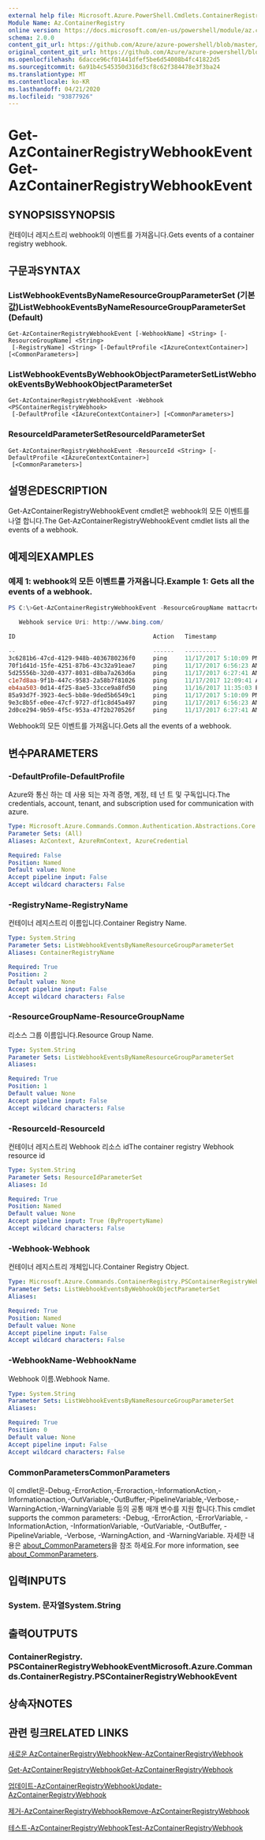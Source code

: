 ```yaml
---
external help file: Microsoft.Azure.PowerShell.Cmdlets.ContainerRegistry.dll-Help.xml
Module Name: Az.ContainerRegistry
online version: https://docs.microsoft.com/en-us/powershell/module/az.containerregistry/get-azcontainerregistrywebhookevent
schema: 2.0.0
content_git_url: https://github.com/Azure/azure-powershell/blob/master/src/ContainerRegistry/ContainerRegistry/help/Get-AzContainerRegistryWebhookEvent.md
original_content_git_url: https://github.com/Azure/azure-powershell/blob/master/src/ContainerRegistry/ContainerRegistry/help/Get-AzContainerRegistryWebhookEvent.md
ms.openlocfilehash: 6dacce96cf01441dfef5be6d54008b4fc41822d5
ms.sourcegitcommit: 6a91b4c545350d316d3cf8c62f384478e3f3ba24
ms.translationtype: MT
ms.contentlocale: ko-KR
ms.lasthandoff: 04/21/2020
ms.locfileid: "93877926"
---
```

# <span data-ttu-id="30dad-101">Get-AzContainerRegistryWebhookEvent</span><span class="sxs-lookup"><span data-stu-id="30dad-101">Get-AzContainerRegistryWebhookEvent</span></span>

## <span data-ttu-id="30dad-102">SYNOPSIS</span><span class="sxs-lookup"><span data-stu-id="30dad-102">SYNOPSIS</span></span>
<span data-ttu-id="30dad-103">컨테이너 레지스트리 webhook의 이벤트를 가져옵니다.</span><span class="sxs-lookup"><span data-stu-id="30dad-103">Gets events of a container registry webhook.</span></span>

## <span data-ttu-id="30dad-104">구문과</span><span class="sxs-lookup"><span data-stu-id="30dad-104">SYNTAX</span></span>

### <span data-ttu-id="30dad-105">ListWebhookEventsByNameResourceGroupParameterSet (기본값)</span><span class="sxs-lookup"><span data-stu-id="30dad-105">ListWebhookEventsByNameResourceGroupParameterSet (Default)</span></span>
```
Get-AzContainerRegistryWebhookEvent [-WebhookName] <String> [-ResourceGroupName] <String>
 [-RegistryName] <String> [-DefaultProfile <IAzureContextContainer>] [<CommonParameters>]
```

### <span data-ttu-id="30dad-106">ListWebhookEventsByWebhookObjectParameterSet</span><span class="sxs-lookup"><span data-stu-id="30dad-106">ListWebhookEventsByWebhookObjectParameterSet</span></span>
```
Get-AzContainerRegistryWebhookEvent -Webhook <PSContainerRegistryWebhook>
 [-DefaultProfile <IAzureContextContainer>] [<CommonParameters>]
```

### <span data-ttu-id="30dad-107">ResourceIdParameterSet</span><span class="sxs-lookup"><span data-stu-id="30dad-107">ResourceIdParameterSet</span></span>
```
Get-AzContainerRegistryWebhookEvent -ResourceId <String> [-DefaultProfile <IAzureContextContainer>]
 [<CommonParameters>]
```

## <span data-ttu-id="30dad-108">설명은</span><span class="sxs-lookup"><span data-stu-id="30dad-108">DESCRIPTION</span></span>
<span data-ttu-id="30dad-109">Get-AzContainerRegistryWebhookEvent cmdlet은 webhook의 모든 이벤트를 나열 합니다.</span><span class="sxs-lookup"><span data-stu-id="30dad-109">The Get-AzContainerRegistryWebhookEvent cmdlet lists all the events of a webhook.</span></span>

## <span data-ttu-id="30dad-110">예제의</span><span class="sxs-lookup"><span data-stu-id="30dad-110">EXAMPLES</span></span>

### <span data-ttu-id="30dad-111">예제 1: webhook의 모든 이벤트를 가져옵니다.</span><span class="sxs-lookup"><span data-stu-id="30dad-111">Example 1: Gets all the events of a webhook.</span></span>
```powershell
PS C:\>Get-AzContainerRegistryWebhookEvent -ResourceGroupName mattacrtest001 -RegistryName premium001 -Name webhook001

   Webhook service Uri: http://www.bing.com/

ID                                       Action   Timestamp                      Response
                                                                                 StatusCode
--                                       ------   ---------                      ----------
3c6281b6-47cd-4129-948b-4036780236f0     ping     11/17/2017 5:10:09 PM          200
70f1d41d-15fe-4251-87b6-43c32a91eae7     ping     11/17/2017 6:56:23 AM          200
5d25556b-32d0-4377-8031-d8ba7a263d6a     ping     11/17/2017 6:27:41 AM          200
c1e7d8aa-9f1b-447c-9583-2a58b7f81026     ping     11/17/2017 12:09:41 AM         200
eb4aa503-0d14-4f25-8ae5-33cce9a8fd50     ping     11/16/2017 11:35:03 PM         200
85a93d7f-3923-4ec5-bb8e-9ded5b6549c1     ping     11/17/2017 5:10:09 PM          200
9e3c8b5f-e0ee-47cf-9727-df1c8d45a497     ping     11/17/2017 6:56:23 AM          200
2d0ce294-9b59-4f5c-953a-47f2b270526f     ping     11/17/2017 6:27:41 AM          200
```

<span data-ttu-id="30dad-112">Webhook의 모든 이벤트를 가져옵니다.</span><span class="sxs-lookup"><span data-stu-id="30dad-112">Gets all the events of a webhook.</span></span>

## <span data-ttu-id="30dad-113">변수</span><span class="sxs-lookup"><span data-stu-id="30dad-113">PARAMETERS</span></span>

### <span data-ttu-id="30dad-114">-DefaultProfile</span><span class="sxs-lookup"><span data-stu-id="30dad-114">-DefaultProfile</span></span>
<span data-ttu-id="30dad-115">Azure와 통신 하는 데 사용 되는 자격 증명, 계정, 테 넌 트 및 구독입니다.</span><span class="sxs-lookup"><span data-stu-id="30dad-115">The credentials, account, tenant, and subscription used for communication with azure.</span></span>

```yaml
Type: Microsoft.Azure.Commands.Common.Authentication.Abstractions.Core.IAzureContextContainer
Parameter Sets: (All)
Aliases: AzContext, AzureRmContext, AzureCredential

Required: False
Position: Named
Default value: None
Accept pipeline input: False
Accept wildcard characters: False
```

### <span data-ttu-id="30dad-116">-RegistryName</span><span class="sxs-lookup"><span data-stu-id="30dad-116">-RegistryName</span></span>
<span data-ttu-id="30dad-117">컨테이너 레지스트리 이름입니다.</span><span class="sxs-lookup"><span data-stu-id="30dad-117">Container Registry Name.</span></span>

```yaml
Type: System.String
Parameter Sets: ListWebhookEventsByNameResourceGroupParameterSet
Aliases: ContainerRegistryName

Required: True
Position: 2
Default value: None
Accept pipeline input: False
Accept wildcard characters: False
```

### <span data-ttu-id="30dad-118">-ResourceGroupName</span><span class="sxs-lookup"><span data-stu-id="30dad-118">-ResourceGroupName</span></span>
<span data-ttu-id="30dad-119">리소스 그룹 이름입니다.</span><span class="sxs-lookup"><span data-stu-id="30dad-119">Resource Group Name.</span></span>

```yaml
Type: System.String
Parameter Sets: ListWebhookEventsByNameResourceGroupParameterSet
Aliases:

Required: True
Position: 1
Default value: None
Accept pipeline input: False
Accept wildcard characters: False
```

### <span data-ttu-id="30dad-120">-ResourceId</span><span class="sxs-lookup"><span data-stu-id="30dad-120">-ResourceId</span></span>
<span data-ttu-id="30dad-121">컨테이너 레지스트리 Webhook 리소스 id</span><span class="sxs-lookup"><span data-stu-id="30dad-121">The container registry Webhook resource id</span></span>

```yaml
Type: System.String
Parameter Sets: ResourceIdParameterSet
Aliases: Id

Required: True
Position: Named
Default value: None
Accept pipeline input: True (ByPropertyName)
Accept wildcard characters: False
```

### <span data-ttu-id="30dad-122">-Webhook</span><span class="sxs-lookup"><span data-stu-id="30dad-122">-Webhook</span></span>
<span data-ttu-id="30dad-123">컨테이너 레지스트리 개체입니다.</span><span class="sxs-lookup"><span data-stu-id="30dad-123">Container Registry Object.</span></span>

```yaml
Type: Microsoft.Azure.Commands.ContainerRegistry.PSContainerRegistryWebhook
Parameter Sets: ListWebhookEventsByWebhookObjectParameterSet
Aliases:

Required: True
Position: Named
Default value: None
Accept pipeline input: False
Accept wildcard characters: False
```

### <span data-ttu-id="30dad-124">-WebhookName</span><span class="sxs-lookup"><span data-stu-id="30dad-124">-WebhookName</span></span>
<span data-ttu-id="30dad-125">Webhook 이름.</span><span class="sxs-lookup"><span data-stu-id="30dad-125">Webhook Name.</span></span>

```yaml
Type: System.String
Parameter Sets: ListWebhookEventsByNameResourceGroupParameterSet
Aliases:

Required: True
Position: 0
Default value: None
Accept pipeline input: False
Accept wildcard characters: False
```

### <span data-ttu-id="30dad-126">CommonParameters</span><span class="sxs-lookup"><span data-stu-id="30dad-126">CommonParameters</span></span>
<span data-ttu-id="30dad-127">이 cmdlet은-Debug,-ErrorAction,-Erroraction,-InformationAction,-Informationaction,-OutVariable,-OutBuffer,-PipelineVariable,-Verbose,-WarningAction,-WarningVariable 등의 공통 매개 변수를 지원 합니다.</span><span class="sxs-lookup"><span data-stu-id="30dad-127">This cmdlet supports the common parameters: -Debug, -ErrorAction, -ErrorVariable, -InformationAction, -InformationVariable, -OutVariable, -OutBuffer, -PipelineVariable, -Verbose, -WarningAction, and -WarningVariable.</span></span> <span data-ttu-id="30dad-128">자세한 내용은 [about_CommonParameters](http://go.microsoft.com/fwlink/?LinkID=113216)을 참조 하세요.</span><span class="sxs-lookup"><span data-stu-id="30dad-128">For more information, see [about_CommonParameters](http://go.microsoft.com/fwlink/?LinkID=113216).</span></span>

## <span data-ttu-id="30dad-129">입력</span><span class="sxs-lookup"><span data-stu-id="30dad-129">INPUTS</span></span>

### <span data-ttu-id="30dad-130">System. 문자열</span><span class="sxs-lookup"><span data-stu-id="30dad-130">System.String</span></span>

## <span data-ttu-id="30dad-131">출력</span><span class="sxs-lookup"><span data-stu-id="30dad-131">OUTPUTS</span></span>

### <span data-ttu-id="30dad-132">ContainerRegistry. PSContainerRegistryWebhookEvent</span><span class="sxs-lookup"><span data-stu-id="30dad-132">Microsoft.Azure.Commands.ContainerRegistry.PSContainerRegistryWebhookEvent</span></span>

## <span data-ttu-id="30dad-133">상속자</span><span class="sxs-lookup"><span data-stu-id="30dad-133">NOTES</span></span>

## <span data-ttu-id="30dad-134">관련 링크</span><span class="sxs-lookup"><span data-stu-id="30dad-134">RELATED LINKS</span></span>

[<span data-ttu-id="30dad-135">새로운 AzContainerRegistryWebhook</span><span class="sxs-lookup"><span data-stu-id="30dad-135">New-AzContainerRegistryWebhook</span></span>](New-AzContainerRegistryWebhook.md)

[<span data-ttu-id="30dad-136">Get-AzContainerRegistryWebhook</span><span class="sxs-lookup"><span data-stu-id="30dad-136">Get-AzContainerRegistryWebhook</span></span>](Get-AzContainerRegistryWebhook.md)

[<span data-ttu-id="30dad-137">업데이트-AzContainerRegistryWebhook</span><span class="sxs-lookup"><span data-stu-id="30dad-137">Update-AzContainerRegistryWebhook</span></span>](Update-AzContainerRegistryWebhook.md)

[<span data-ttu-id="30dad-138">제거-AzContainerRegistryWebhook</span><span class="sxs-lookup"><span data-stu-id="30dad-138">Remove-AzContainerRegistryWebhook</span></span>](Remove-AzContainerRegistryWebhook.md)

[<span data-ttu-id="30dad-139">테스트-AzContainerRegistryWebhook</span><span class="sxs-lookup"><span data-stu-id="30dad-139">Test-AzContainerRegistryWebhook</span></span>](Test-AzContainerRegistryWebhook.md)

